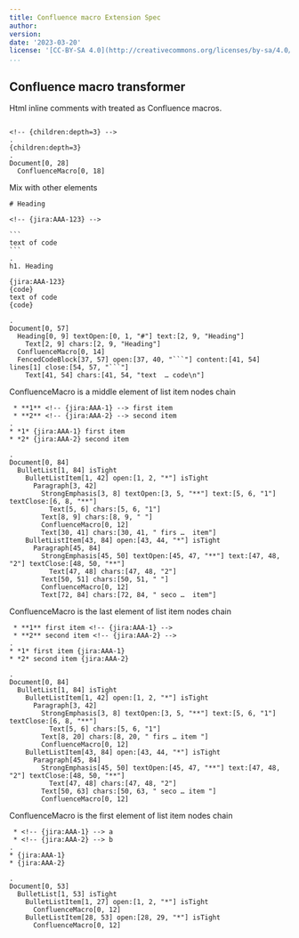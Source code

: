 ```yaml
---
title: Confluence macro Extension Spec
author:
version:
date: '2023-03-20'
license: '[CC-BY-SA 4.0](http://creativecommons.org/licenses/by-sa/4.0/)'
...
```



## Confluence macro transformer

Html inline comments with <!-- { } --> treated as Confluence macros.

```````````````````````````````` example Confluence macro transformer: 1

<!-- {children:depth=3} -->
.
{children:depth=3}
.
Document[0, 28]
  ConfluenceMacro[0, 18]
````````````````````````````````


Mix with other elements

```````````````````````````````` example Confluence macro transformer: 2
# Heading 

<!-- {jira:AAA-123} -->

```
text of code
```
.
h1. Heading

{jira:AAA-123}
{code}
text of code
{code}

.
Document[0, 57]
  Heading[0, 9] textOpen:[0, 1, "#"] text:[2, 9, "Heading"]
    Text[2, 9] chars:[2, 9, "Heading"]
  ConfluenceMacro[0, 14]
  FencedCodeBlock[37, 57] open:[37, 40, "```"] content:[41, 54] lines[1] close:[54, 57, "```"]
    Text[41, 54] chars:[41, 54, "text  … code\n"]
````````````````````````````````


ConfluenceMacro is a middle element of list item nodes chain

```````````````````````````````` example Confluence macro transformer: 3
 * **1** <!-- {jira:AAA-1} --> first item
 * **2** <!-- {jira:AAA-2} --> second item
.
* *1* {jira:AAA-1} first item
* *2* {jira:AAA-2} second item

.
Document[0, 84]
  BulletList[1, 84] isTight
    BulletListItem[1, 42] open:[1, 2, "*"] isTight
      Paragraph[3, 42]
        StrongEmphasis[3, 8] textOpen:[3, 5, "**"] text:[5, 6, "1"] textClose:[6, 8, "**"]
          Text[5, 6] chars:[5, 6, "1"]
        Text[8, 9] chars:[8, 9, " "]
        ConfluenceMacro[0, 12]
        Text[30, 41] chars:[30, 41, " firs …  item"]
    BulletListItem[43, 84] open:[43, 44, "*"] isTight
      Paragraph[45, 84]
        StrongEmphasis[45, 50] textOpen:[45, 47, "**"] text:[47, 48, "2"] textClose:[48, 50, "**"]
          Text[47, 48] chars:[47, 48, "2"]
        Text[50, 51] chars:[50, 51, " "]
        ConfluenceMacro[0, 12]
        Text[72, 84] chars:[72, 84, " seco …  item"]
````````````````````````````````


ConfluenceMacro is the last element of list item nodes chain

```````````````````````````````` example Confluence macro transformer: 4
 * **1** first item <!-- {jira:AAA-1} -->
 * **2** second item <!-- {jira:AAA-2} -->
.
* *1* first item {jira:AAA-1}
* *2* second item {jira:AAA-2}

.
Document[0, 84]
  BulletList[1, 84] isTight
    BulletListItem[1, 42] open:[1, 2, "*"] isTight
      Paragraph[3, 42]
        StrongEmphasis[3, 8] textOpen:[3, 5, "**"] text:[5, 6, "1"] textClose:[6, 8, "**"]
          Text[5, 6] chars:[5, 6, "1"]
        Text[8, 20] chars:[8, 20, " firs … item "]
        ConfluenceMacro[0, 12]
    BulletListItem[43, 84] open:[43, 44, "*"] isTight
      Paragraph[45, 84]
        StrongEmphasis[45, 50] textOpen:[45, 47, "**"] text:[47, 48, "2"] textClose:[48, 50, "**"]
          Text[47, 48] chars:[47, 48, "2"]
        Text[50, 63] chars:[50, 63, " seco … item "]
        ConfluenceMacro[0, 12]
````````````````````````````````

ConfluenceMacro is the first element of list item nodes chain

```````````````````````````````` example Confluence macro transformer: 5
 * <!-- {jira:AAA-1} --> a
 * <!-- {jira:AAA-2} --> b
.
* {jira:AAA-1}
* {jira:AAA-2}

.
Document[0, 53]
  BulletList[1, 53] isTight
    BulletListItem[1, 27] open:[1, 2, "*"] isTight
      ConfluenceMacro[0, 12]
    BulletListItem[28, 53] open:[28, 29, "*"] isTight
      ConfluenceMacro[0, 12]
````````````````````````````````